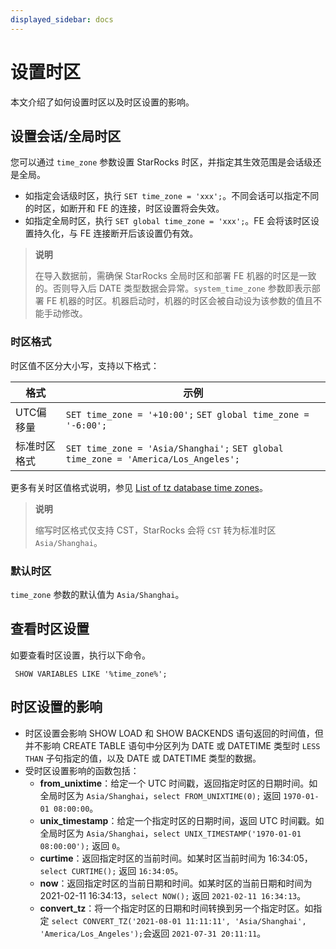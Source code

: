 ```yaml
---
displayed_sidebar: docs
---
```


# 设置时区

本文介绍了如何设置时区以及时区设置的影响。

## 设置会话/全局时区

您可以通过 `time_zone` 参数设置 StarRocks 时区，并指定其生效范围是会话级还是全局。

- 如指定会话级时区，执行 `SET time_zone = 'xxx';`。不同会话可以指定不同的时区，如断开和 FE 的连接，时区设置将会失效。
- 如指定全局时区，执行 `SET global time_zone = 'xxx';`。FE 会将该时区设置持久化，与 FE 连接断开后该设置仍有效。

> **说明**
>
> 在导入数据前，需确保 StarRocks 全局时区和部署 FE 机器的时区是一致的。否则导入后 DATE 类型数据会异常。`system_time_zone` 参数即表示部署 FE 机器的时区。机器启动时，机器的时区会被自动设为该参数的值且不能手动修改。

### 时区格式

时区值不区分大小写，支持以下格式：

| **格式**     | **示例**                                                     |
| ------------ | ------------------------------------------------------------ |
| UTC偏移量    | `SET time_zone = '+10:00';` `SET global time_zone = '-6:00';` |
| 标准时区格式 | `SET time_zone = 'Asia/Shanghai';` `SET global time_zone = 'America/Los_Angeles';` |

更多有关时区值格式说明，参见 [List of tz database time zones](https://en.wikipedia.org/wiki/List_of_tz_database_time_zones)。

> **说明**
>
> 缩写时区格式仅支持 CST，StarRocks 会将 `CST` 转为标准时区 `Asia/Shanghai`。

### 默认时区

`time_zone` 参数的默认值为 `Asia/Shanghai`。

## 查看时区设置

如要查看时区设置，执行以下命令。

```Plain_Text
 SHOW VARIABLES LIKE '%time_zone%';
```

## 时区设置的影响

- 时区设置会影响 SHOW LOAD 和 SHOW BACKENDS 语句返回的时间值，但并不影响 CREATE TABLE 语句中分区列为 DATE 或 DATETIME 类型时 `LESS THAN` 子句指定的值，以及 DATE 或 DATETIME 类型的数据。
- 受时区设置影响的函数包括：
  - **from_unixtime**：给定一个 UTC 时间戳，返回指定时区的日期时间。如全局时区为 `Asia/Shanghai`，`select FROM_UNIXTIME(0);` 返回 `1970-01-01 08:00:00`。
  - **unix_timestamp**：给定一个指定时区的日期时间，返回 UTC 时间戳。如全局时区为 `Asia/Shanghai`，`select UNIX_TIMESTAMP('1970-01-01 08:00:00');` 返回 `0`。
  - **curtime**：返回指定时区的当前时间。如某时区当前时间为 16:34:05，`select CURTIME();` 返回 `16:34:05`。
  - **now**：返回指定时区的当前日期和时间。如某时区的当前日期和时间为 2021-02-11 16:34:13，`select NOW();` 返回 `2021-02-11 16:34:13`。
  - **convert_tz**：将一个指定时区的日期和时间转换到另一个指定时区。如指定 `select CONVERT_TZ('2021-08-01 11:11:11', 'Asia/Shanghai', 'America/Los_Angeles');`会返回 `2021-07-31 20:11:11`。
